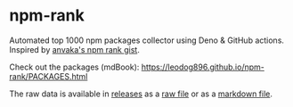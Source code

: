 # npm-rank

Automated top 1000 npm packages collector using Deno & GitHub actions. Inspired by [anvaka's npm rank gist](https://gist.github.com/anvaka/8e8fa57c7ee1350e3491).

Check out the packages (mdBook): https://leodog896.github.io/npm-rank/PACKAGES.html

The raw data is available in [releases](https://github.com/LeoDog896/npm-rank/releases) as a [raw file](https://github.com/LeoDog896/npm-rank/releases/download/latest/raw.txt) or as a [markdown file](https://github.com/LeoDog896/npm-rank/releases/download/latest/PACKAGES.md).
